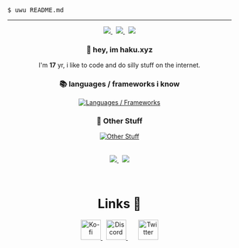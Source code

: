 <kbd>$ uwu README.md</kbd>

---

<div align="center">
    <a href="https://api.statusbadges.me/openspotify/1301299089073242232">
        <img src="https://api.statusbadges.me/badge/spotify/853550207039832084?style=for-the-badge&labelColor=%231e1e2e&color=%23cba6f7">
    </a>
    &nbsp;
    <a href="https://pronoundb.org/">
        <img src="https://img.shields.io/endpoint?url=https://pronoundb.org/shields/019884f5-b43e-743e-ba6f-78ac5f4af089.json&style=for-the-badge&labelColor=%231e1e2e&color=%23cba6f7">
    </a>
    &nbsp;
    <img src="https://img.shields.io/badge/age-17-cba6f7?style=for-the-badge&labelColor=1e1e2e">
</div>

<div align="center">
    <h3>👋 hey, im haku.xyz </h3>
    I'm <b>17</b> yr, i like to code and do silly stuff on the internet.
    <h3>📚 languages / frameworks i know</h3>
    <a href="https://skillicons.dev">
        <img alt="Languages / Frameworks" src="https://skillicons.dev/icons?i=css,html,js,lua,md,nodejs,tailwind&perline=13">
    </a>
    <h3>🔧 Other Stuff</h3>
    <a href="https://skillicons.dev">
        <img alt="Other Stuff" src="https://skillicons.dev/icons?i=ae,discord,git,github,githubactions,materialui,mongodb,nginx,ps,pr,regex,replit,stackoverflow,vscode&perline=13">
    </a>
</div>

<br/>
<br/>

<div align="center">
    <a href="https://discord.com/users/1301299089073242232">
        <img src="https://lanyard.cnrad.dev/api/1301299089073242232?bg=181825&borderRadius=12px&animated=true&idleMessage=i%27m%20not%20doing%20anything%20:P%20%3A%29&showDisplayName=true" />
    </a>
    &nbsp;
    <a href="https://github.com/anuraghazra/github-readme-stats">
        <img src="https://github-readme-stats.vercel.app/api?username=hakuxyz&show_icons=true&bg_color=181825&text_color=cdd6f4&icon_color=cba6f7&title_color=cba6f7&hide_border=true&border_radius=12&include_all_commits=true&custom_title=My%20GitHub%20Stats">
    </a>
</div>

<br/>
<br/>

<div align="center">
    <h1>Links 🔗</h1>
    <div>
        <a href="https://ko-fi.com/h4ku">
            <picture width="45" height="45">
                <source srcset="https://cdn.simpleicons.org/kofi/FFF" media="(prefers-color-scheme: dark)" />
                <source srcset="https://cdn.simpleicons.org/kofi/000" media="(prefers-color-scheme: light)" />
                <img alt="Ko-fi" src="https://cdn.simpleicons.org/kofi/FFF" width="45" />
            </picture>
        </a>
        &nbsp;
        <a href="https://discord.com/users/1301299089073242232">
            <picture width="45" height="45">
                <source srcset="https://cdn.simpleicons.org/discord/FFF" media="(prefers-color-scheme: dark)" />
                <source srcset="https://cdn.simpleicons.org/discord/000" media="(prefers-color-scheme: light)" />
                <img alt="Discord" src="https://cdn.simpleicons.org/discord/FFF" width="45" />
            </picture>
        </a>
        &nbsp;
        </a>
        &nbsp;
        </a>
        &nbsp;
        <a href="https://x.com/haku_nl/">
            <picture width="45" height="45">
                <source srcset="https://cdn.simpleicons.org/x/FFF" media="(prefers-color-scheme: dark)" />
                <source srcset="https://cdn.simpleicons.org/x/000" media="(prefers-color-scheme: light)" />
                <img alt="Twitter" src="https://cdn.simpleicons.org/x/FFF" width="45" />
            </picture>
        </a>
    </div>
</div>
